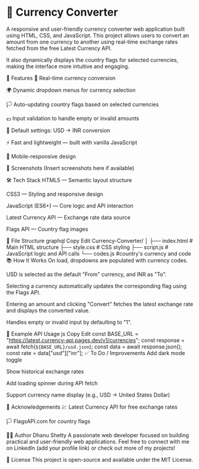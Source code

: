# 💱 Currency Converter
A responsive and user-friendly currency converter web application built using HTML, CSS, and JavaScript. This project allows users to convert an amount from one currency to another using real-time exchange rates fetched from the free Latest Currency API.

It also dynamically displays the country flags for selected currencies, making the interface more intuitive and engaging.


🚀 Features
🔁 Real-time currency conversion

🌍 Dynamic dropdown menus for currency selection

🏳️ Auto-updating country flags based on selected currencies

💵 Input validation to handle empty or invalid amounts

🧠 Default settings: USD → INR conversion

⚡ Fast and lightweight — built with vanilla JavaScript

📱 Mobile-responsive design

📸 Screenshots
(Insert screenshots here if available)

🛠️ Tech Stack
HTML5 — Semantic layout structure

CSS3 — Styling and responsive design

JavaScript (ES6+) — Core logic and API interaction

Latest Currency API — Exchange rate data source

Flags API — Country flag images

📂 File Structure
graphql
Copy
Edit
Currency-Converter/
│
├── index.html        # Main HTML structure
├── style.css         # CSS styling
├── script.js         # JavaScript logic and API calls
└── codes.js          #country's currency and code
📚 How It Works
On load, dropdowns are populated with currency codes.

USD is selected as the default "From" currency, and INR as "To".

Selecting a currency automatically updates the corresponding flag using the Flags API.

Entering an amount and clicking "Convert" fetches the latest exchange rate and displays the converted value.

Handles empty or invalid input by defaulting to "1".

🔄 Example API Usage
js
Copy
Edit
const BASE_URL = "https://latest.currency-api.pages.dev/v1/currencies";
const response = await fetch(`${BASE_URL}/usd.json`);
const data = await response.json();
const rate = data["usd"]["inr"];
✅ To Do / Improvements
 Add dark mode toggle

 Show historical exchange rates

 Add loading spinner during API fetch

 Support currency name display (e.g., USD → United States Dollar)

🙌 Acknowledgements
💹 Latest Currency API for free exchange rates

🏳️ FlagsAPI.com for country flags

👩‍💻 Author
Dhanu Shetty
A passionate web developer focused on building practical and user-friendly web applications.
Feel free to connect with me on LinkedIn (add your profile link) or check out more of my projects!

📃 License
This project is open-source and available under the MIT License.

